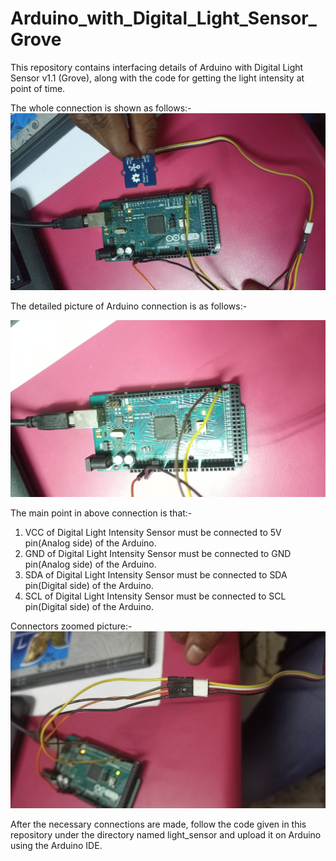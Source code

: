 # Arduino_with_Digital_Light_Sensor_Grove
This repository contains interfacing details of Arduino with Digital Light Sensor v1.1 (Grove), along with the code for getting the light intensity at point of time.


The whole connection is shown as follows:-
![](Useful/whole.jpeg)

The detailed picture of Arduino connection is as follows:-

![](Useful/arduino.jpeg)

The main point in above connection is that:-

  1. VCC of Digital Light Intensity Sensor must be connected to 5V pin(Analog side) of the Arduino.
  2. GND of Digital Light Intensity Sensor must be connected to GND pin(Analog side) of the Arduino.
  3. SDA of Digital Light Intensity Sensor must be connected to SDA pin(Digital side) of the Arduino.
  4. SCL of Digital Light Intensity Sensor must be connected to SCL pin(Digital side) of the Arduino.

Connectors zoomed picture:-
![](Useful/connector.jpeg)


After the necessary connections are made, follow the code given in this repository under the directory named light_sensor and upload it on Arduino using the Arduino IDE.


